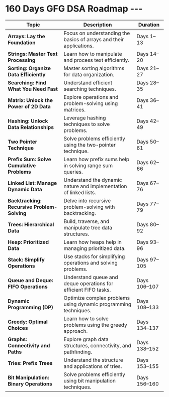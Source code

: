 # 160 Days GFG DSA Roadmap ---

| **Topic**                                | **Description**                             | **Duration**   |
|------------------------------------------|---------------------------------------------|----------------|
| **Arrays: Lay the Foundation**           | Focus on understanding the basics of arrays and their applications. | Days 1–13      |
| **Strings: Master Text Processing**      | Learn how to manipulate and process text efficiently.              | Days 14–20     |
| **Sorting: Organize Data Efficiently**   | Master sorting algorithms for data organization.                  | Days 21–27     |
| **Searching: Find What You Need Fast**   | Understand efficient searching techniques.                        | Days 28–35     |
| **Matrix: Unlock the Power of 2D Data**  | Explore operations and problem-solving using matrices.            | Days 36–41     |
| **Hashing: Unlock Data Relationships**   | Leverage hashing techniques to solve problems.                    | Days 42–49     |
| **Two Pointer Technique**                | Solve problems efficiently using the two-pointer technique.       | Days 50–61     |
| **Prefix Sum: Solve Cumulative Problems**| Learn how prefix sums help in solving range sum queries.          | Days 62–66     |
| **Linked List: Manage Dynamic Data**     | Understand the dynamic nature and implementation of linked lists. | Days 67–76     |
| **Backtracking: Recursive Problem-Solving**| Delve into recursive problem-solving with backtracking.           | Days 77–79     |
| **Trees: Hierarchical Data**             | Build, traverse, and manipulate tree data structures.             | Days 80–92     |
| **Heap: Prioritized Data**               | Learn how heaps help in managing prioritized data.                | Days 93–96     |
| **Stack: Simplify Operations**           | Use stacks for simplifying operations and solving problems.       | Days 97–105    |
| **Queue and Deque: FIFO Operations**     | Understand queue and deque operations for efficient FIFO tasks.   | Days 106–107   |
| **Dynamic Programming (DP)**             | Optimize complex problems using dynamic programming techniques.   | Days 108–133   |
| **Greedy: Optimal Choices**              | Learn how to solve problems using the greedy approach.            | Days 134–137   |
| **Graphs: Connectivity and Paths**       | Explore graph data structures, connectivity, and pathfinding.     | Days 138–152   |
| **Tries: Prefix Trees**                  | Understand the structure and applications of tries.               | Days 153–155   |
| **Bit Manipulation: Binary Operations**  | Solve problems efficiently using bit manipulation techniques.     | Days 156–160   |
